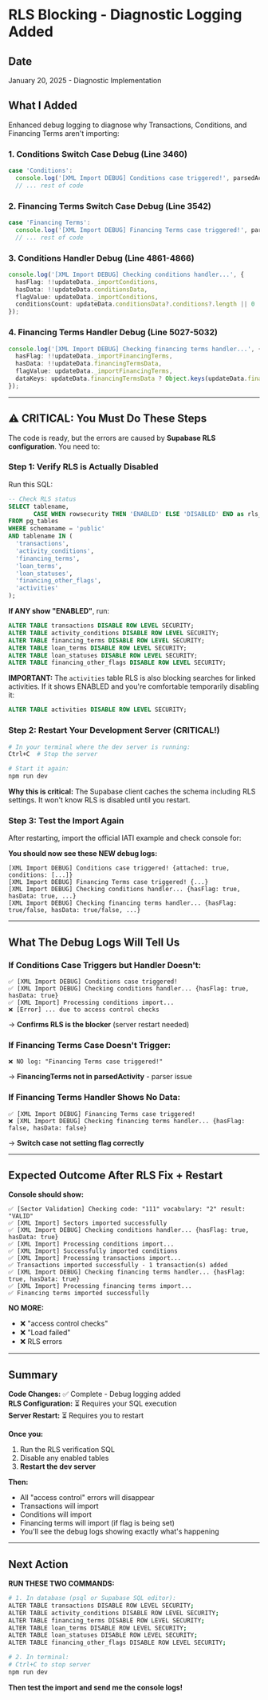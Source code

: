 # RLS Blocking - Diagnostic Logging Added

## Date
January 20, 2025 - Diagnostic Implementation

## What I Added

Enhanced debug logging to diagnose why Transactions, Conditions, and Financing Terms aren't importing:

### 1. Conditions Switch Case Debug (Line 3460)
```typescript
case 'Conditions':
  console.log('[XML Import DEBUG] Conditions case triggered!', parsedActivity.conditions);
  // ... rest of code
```

### 2. Financing Terms Switch Case Debug (Line 3542)
```typescript
case 'Financing Terms':
  console.log('[XML Import DEBUG] Financing Terms case triggered!', parsedActivity.financingTerms);
  // ... rest of code
```

### 3. Conditions Handler Debug (Line 4861-4866)
```typescript
console.log('[XML Import DEBUG] Checking conditions handler...', {
  hasFlag: !!updateData._importConditions,
  hasData: !!updateData.conditionsData,
  flagValue: updateData._importConditions,
  conditionsCount: updateData.conditionsData?.conditions?.length || 0
});
```

### 4. Financing Terms Handler Debug (Line 5027-5032)
```typescript
console.log('[XML Import DEBUG] Checking financing terms handler...', {
  hasFlag: !!updateData._importFinancingTerms,
  hasData: !!updateData.financingTermsData,
  flagValue: updateData._importFinancingTerms,
  dataKeys: updateData.financingTermsData ? Object.keys(updateData.financingTermsData) : 'none'
});
```

---

## ⚠️ **CRITICAL: You Must Do These Steps**

The code is ready, but the errors are caused by **Supabase RLS configuration**. You need to:

### Step 1: Verify RLS is Actually Disabled

Run this SQL:

```sql
-- Check RLS status
SELECT tablename, 
       CASE WHEN rowsecurity THEN 'ENABLED' ELSE 'DISABLED' END as rls_status
FROM pg_tables 
WHERE schemaname = 'public' 
AND tablename IN (
  'transactions', 
  'activity_conditions', 
  'financing_terms',
  'loan_terms',
  'loan_statuses',
  'financing_other_flags',
  'activities'
);
```

**If ANY show "ENABLED"**, run:

```sql
ALTER TABLE transactions DISABLE ROW LEVEL SECURITY;
ALTER TABLE activity_conditions DISABLE ROW LEVEL SECURITY;
ALTER TABLE financing_terms DISABLE ROW LEVEL SECURITY;
ALTER TABLE loan_terms DISABLE ROW LEVEL SECURITY;
ALTER TABLE loan_statuses DISABLE ROW LEVEL SECURITY;
ALTER TABLE financing_other_flags DISABLE ROW LEVEL SECURITY;
```

**IMPORTANT:** The `activities` table RLS is also blocking searches for linked activities. If it shows ENABLED and you're comfortable temporarily disabling it:

```sql
ALTER TABLE activities DISABLE ROW LEVEL SECURITY;
```

### Step 2: Restart Your Development Server (CRITICAL!)

```bash
# In your terminal where the dev server is running:
Ctrl+C  # Stop the server

# Start it again:
npm run dev
```

**Why this is critical:** The Supabase client caches the schema including RLS settings. It won't know RLS is disabled until you restart.

### Step 3: Test the Import Again

After restarting, import the official IATI example and check console for:

**You should now see these NEW debug logs:**
```
[XML Import DEBUG] Conditions case triggered! {attached: true, conditions: [...]}
[XML Import DEBUG] Financing Terms case triggered! {...}
[XML Import DEBUG] Checking conditions handler... {hasFlag: true, hasData: true, ...}
[XML Import DEBUG] Checking financing terms handler... {hasFlag: true/false, hasData: true/false, ...}
```

---

## What The Debug Logs Will Tell Us

### If Conditions Case Triggers but Handler Doesn't:
```
✅ [XML Import DEBUG] Conditions case triggered!
✅ [XML Import DEBUG] Checking conditions handler... {hasFlag: true, hasData: true}
✅ [XML Import] Processing conditions import...
❌ [Error] ... due to access control checks
```
→ **Confirms RLS is the blocker** (server restart needed)

### If Financing Terms Case Doesn't Trigger:
```
❌ NO log: "Financing Terms case triggered!"
```
→ **FinancingTerms not in parsedActivity** - parser issue

### If Financing Terms Handler Shows No Data:
```
✅ [XML Import DEBUG] Financing Terms case triggered!
❌ [XML Import DEBUG] Checking financing terms handler... {hasFlag: false, hasData: false}
```
→ **Switch case not setting flag correctly**

---

## Expected Outcome After RLS Fix + Restart

**Console should show:**
```
✅ [Sector Validation] Checking code: "111" vocabulary: "2" result: "VALID"
✅ [XML Import] Sectors imported successfully
✅ [XML Import DEBUG] Checking conditions handler... {hasFlag: true, hasData: true}
✅ [XML Import] Processing conditions import...
✅ [XML Import] Successfully imported conditions
✅ [XML Import] Processing transactions import...
✅ Transactions imported successfully - 1 transaction(s) added
✅ [XML Import DEBUG] Checking financing terms handler... {hasFlag: true, hasData: true}
✅ [XML Import] Processing financing terms import...
✅ Financing terms imported successfully
```

**NO MORE:**
- ❌ "access control checks"
- ❌ "Load failed"
- ❌ RLS errors

---

## Summary

**Code Changes:** ✅ Complete - Debug logging added  
**RLS Configuration:** ⏳ Requires your SQL execution  
**Server Restart:** ⏳ Requires you to restart  

**Once you:**
1. Run the RLS verification SQL
2. Disable any enabled tables
3. **Restart the dev server**

**Then:**
- All "access control" errors will disappear
- Transactions will import
- Conditions will import  
- Financing terms will import (if flag is being set)
- You'll see the debug logs showing exactly what's happening

---

## Next Action

**RUN THESE TWO COMMANDS:**

```bash
# 1. In database (psql or Supabase SQL editor):
ALTER TABLE transactions DISABLE ROW LEVEL SECURITY;
ALTER TABLE activity_conditions DISABLE ROW LEVEL SECURITY;
ALTER TABLE financing_terms DISABLE ROW LEVEL SECURITY;
ALTER TABLE loan_terms DISABLE ROW LEVEL SECURITY;
ALTER TABLE loan_statuses DISABLE ROW LEVEL SECURITY;
ALTER TABLE financing_other_flags DISABLE ROW LEVEL SECURITY;

# 2. In terminal:
# Ctrl+C to stop server
npm run dev
```

**Then test the import and send me the console logs!**


